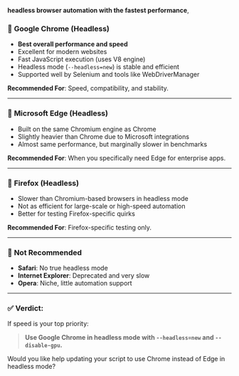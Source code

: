 **headless browser automation with the fastest performance**,

### 🥇 **Google Chrome (Headless)**

* **Best overall performance and speed**
* Excellent for modern websites
* Fast JavaScript execution (uses V8 engine)
* Headless mode (`--headless=new`) is stable and efficient
* Supported well by Selenium and tools like WebDriverManager

**Recommended For**: Speed, compatibility, and stability.

---

### 🥈 **Microsoft Edge (Headless)**

* Built on the same Chromium engine as Chrome
* Slightly heavier than Chrome due to Microsoft integrations
* Almost same performance, but marginally slower in benchmarks

**Recommended For**: When you specifically need Edge for enterprise apps.

---

### 🥉 **Firefox (Headless)**

* Slower than Chromium-based browsers in headless mode
* Not as efficient for large-scale or high-speed automation
* Better for testing Firefox-specific quirks

**Recommended For**: Firefox-specific testing only.

---

### 🛑 **Not Recommended**

* **Safari**: No true headless mode
* **Internet Explorer**: Deprecated and very slow
* **Opera**: Niche, little automation support

---

### ✅ Verdict:

If speed is your top priority:

> **Use Google Chrome in headless mode with `--headless=new` and `--disable-gpu`.**

Would you like help updating your script to use Chrome instead of Edge in headless mode?

